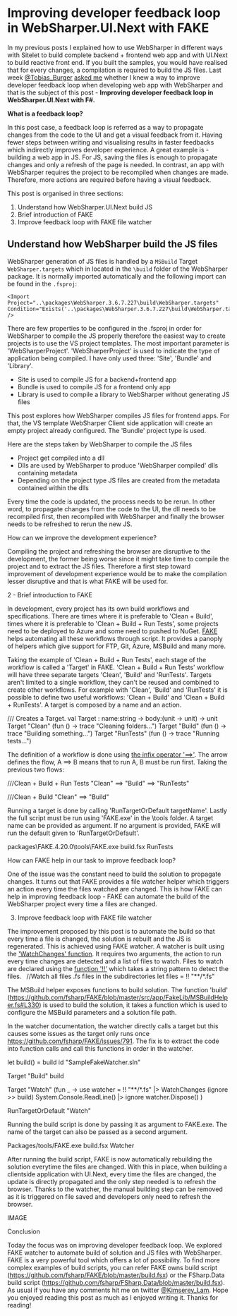 # Improving developer feedback loop in WebSharper.UI.Next with FAKE

In my previous posts I explained how to use WebSharper in different ways with Sitelet to build complete backend + frontend web app and with UI.Next to build reactive front end. 
If you built the samples, you would have realised that for every changes, a compilation is required to build the JS files.
Last week [@Tobias_Burger](https://twitter.com/toburger) [asked me](https://kimsereyblog.blogspot.co.uk/2016/01/architecture-for-web-app-built-in-f-and.html?showComment=1454496891390#c879113901600675581link) whether I knew a way to improve developer feedback loop when developing web app with WebSharper and that is the subject of this post - __Improving developer feedback loop in WebSharper.UI.Next with F#.__

__What is a feedback loop?__

In this post case, a feedback loop is referred as a way to propagate changes from the code to the UI and get a visual feedback from it. 
Having fewer steps between writing and visualising results in faster feedbacks which indirectly improves developer experience. 
A great example is - building a web app in JS. 
For JS, saving the files is enough to propagate changes and only a refresh of the page is needed. 
In contrast, an app with WebSharper requires the project to be recompiled when changes are made. Therefore, more actions are required before having a visual feedback.

This post is organised in three sections:

1. Understand how WebSharper.UI.Next build JS
2. Brief introduction of FAKE
3. Improve feedback loop with FAKE file watcher

## Understand how WebSharper build the JS files

WebSharper generation of JS files is handled by a `MSBuild` Target `WebSharper.targets` which in located in the `\build` folder of the WebSharper package. 
It is normally imported automatically and the following import can be found in the `.fsproj`:

```
<Import Project="..\packages\WebSharper.3.6.7.227\build\WebSharper.targets" Condition="Exists('..\packages\WebSharper.3.6.7.227\build\WebSharper.targets')" />
```

There are few properties to be configured in the .fsproj in order for WebSharper to compile the JS properly therefore the easiest way to create projects is to use the VS project templates. The most important parameter is 'WebSharperProject'. 'WebSharperProject' is used to indicate the type of application being compiled. I have only used three: 'Site', 'Bundle' and 'Library'.
- Site is used to compile JS for a backend+frontend app
- Bundle is used to compile JS for a frontend only app
- Library is used to compile a library to WebSharper without generating JS files

This post explores how WebSharper compiles JS files for frontend apps. For that, the VS template WebSharper Client side application will create an empty project already configured. The 'Bundle' project type is used.

Here are the steps taken by WebSharper to compile the JS files
- Project get compiled into a dll
- Dlls are used by WebSharper to produce 'WebSharper compiled' dlls containing metadata
- Depending on the project type JS files are created from the metadata contained within the dlls

Every time the code is updated, the process needs to be rerun. In other word, to propagate changes from the code to the UI, the dll needs to be recompiled first, then recompiled with WebSharper and finally the browser needs to be refreshed to rerun the new JS.

How can we improve the development experience?

Compiling the project and refreshing the browser are disruptive to the development, the former being worse since it might take time to compile the project and to extract the JS files. Therefore a first step toward improvement of development experience would be to make the compilation lesser disruptive and that is what FAKE will be used for.

2 - Brief introduction to FAKE

In development, every project has its own build workflows and specifications. There are times where it is preferable to 'Clean + Build', times where it is preferable to 'Clean + Build + Run Tests', some projects need to be deployed to Azure and some need to pushed to NuGet. [FAKE](http://fsharp.github.io/FAKE/) helps automating all these workflows through script. It provides a panoply of helpers which give support for FTP, Git, Azure, MSBuild and many more.

Taking the example of 'Clean + Build + Run Tests', each stage of the workflow is called a 'Target' in FAKE. 'Clean + Build + Run Tests' workflow will have three separate targets 'Clean', 'Build' and 'RunTests'. Targets aren't limited to a single workflow, they can't be reused and combined to create other workflows. For example with 'Clean', 'Build' and 'RunTests' it is possible to define two useful workflows: 'Clean + Build' and 'Clean + Build + RunTests'. A target is composed by a name and an action.

/// Creates a Target.
val Target : name:string -> body:(unit -> unit) -> unit
Target "Clean" (fun () -> trace "Cleaning folders...")
Target "Build" (fun () -> trace "Building something...")
Target "RunTests" (fun () -> trace "Running tests...")

The definition of a workflow is done using [the infix operator '==>'](https://github.com/fsharp/FAKE/blob/master/src/app/FakeLib/AdditionalSyntax.fs#L66).  The arrow defines the flow, A ==> B means that to run A, B must be run first. Taking the previous two flows:

///Clean + Build + Run Tests
 "Clean"
    ==> "Build"
    ==> "RunTests"

///Clean + Build
"Clean"
    ==> "Build"

Running a target is done by calling 'RunTargetOrDefault targetName'.
Lastly the full script must be run using 'FAKE.exe' in the \tools folder. A target name can be provided as argument. If no argument is provided, FAKE will run the default given to 'RunTargetOrDefault'.

packages\FAKE.4.20.0\tools\FAKE.exe build.fsx RunTests

How can FAKE help in our task to improve feedback loop?

One of the issue was the constant need to build the solution to propagate changes. It turns out that FAKE provides a file watcher helper which triggers an action every time the files watched are changed. This is how FAKE can help in improving feedback loop - FAKE can automate the build of the WebSharper project every time a files are changed.

3. Improve feedback loop with FAKE file watcher

The improvement proposed by this post is to automate the build so that every time a file is changed, the solution is rebuilt and the JS is regenerated. This is achieved using FAKE watcher. A watcher is built using the ['WatchChanges' function](http://fsharp.github.io/FAKE/apidocs/fake-changewatcher.html). It requires two arguments, the action to run every time changes are detected and a list of files to watch. Files to watch are declared using the [function '!!'](https://github.com/fsharp/FAKE/blob/master/src/app/FakeLib/Globbing/FileSystem.fs#L88) which takes a string pattern to detect the files.
 
//Watch all files .fs files in the subdirectories
let files = !! "**/*.fs"

The MSBuild helper exposes functions to build solution. The function 'build' (https://github.com/fsharp/FAKE/blob/master/src/app/FakeLib/MSBuildHelper.fs#L330) is used to build the solution, it takes a function which is used to configure the MSBuild parameters and a solution file path.

In the watcher documentation, the watcher directly calls a target but this causes some issues as the target only runs once https://github.com/fsharp/FAKE/issues/791. The fix is to extract the code into function calls and call this functions in order in the watcher.

let build() =
    build id "SampleFakeWatcher.sln"

Target "Build" build

Target "Watch" (fun _ ->
    use watcher = !! "**/*.fs" |> WatchChanges (ignore >> build)
    System.Console.ReadLine() |> ignore
    watcher.Dispose()
)

RunTargetOrDefault "Watch"

Running the build script is done by passing it as argument to FAKE.exe. The name of the target can also be passed as a second argument.

Packages/tools/FAKE.exe build.fsx Watcher

After running the build script, FAKE is now automatically rebuilding the solution everytime the files are changed.
With this in place, when building a clientside application with UI.Next, every time the files are changed, the update is directly propagated and the only step needed is to refresh the browser. Thanks to the watcher, the manual building step can be removed as it is triggered on file saved and developers only need to refresh the browser.

IMAGE

Conclusion

Today the focus was on improving developer feedback loop. We explored FAKE watcher to automate build of solution and JS files with WebSharper. FAKE is a very powerful tool which offers a lot of possibility. To find more complex examples of build scripts, you can refer FAKE owns build script (https://github.com/fsharp/FAKE/blob/master/build.fsx) or the FSharp.Data build script (https://github.com/fsharp/FSharp.Data/blob/master/build.fsx). As usual if you have any comments hit me on twitter [@Kimserey_Lam](https://twitter.com/kimserey_lam). Hope you enjoyed reading this post as much as I enjoyed writing it. Thanks for reading!